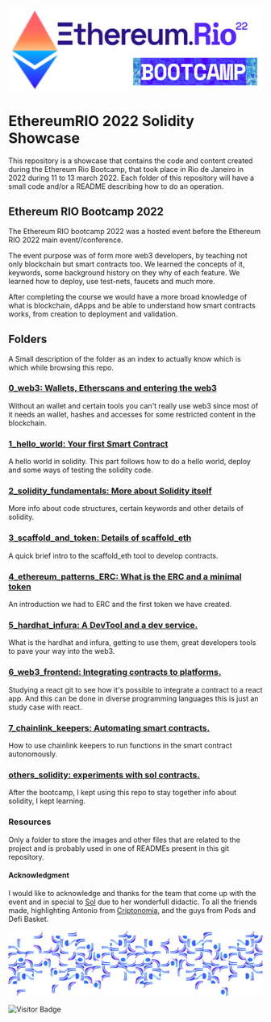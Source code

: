 ![!Theme Image](resources/bootcamp.png)
# EthereumRIO 2022 Solidity Showcase

This repository is a showcase that contains the code and content created during the Ethereum Rio Bootcamp, that took place in Rio de Janeiro in 2022 during 11 to 13 march 2022. Each folder of this repository will have a small code and/or a README describing how to do an operation.

## Ethereum RIO Bootcamp 2022
The Ethereum RIO bootcamp 2022 was a hosted event before the Ethereum RIO 2022 main event//conference.

The event purpose was of form more web3 developers, by teaching not only blockchain but smart contracts too. We learned the concepts of it, keywords, some background history on they why of each feature. We learned how to deploy, use test-nets, faucets and much more.

After completing the course we would have a more broad knowledge of what is blockchain, dApps and be able to understand
how smart contracts works, from creation to deployment and validation.

## Folders

A Small description of the folder as an index to actually know which is which while browsing this repo.

### [0_web3: Wallets, Etherscans and entering the web3](0_web3/README.md)

Without an wallet and certain tools you can't really use web3 since most of it needs an wallet, hashes and accesses for some restricted content in the blockchain.

### [1_hello_world: Your first Smart Contract](1_hello_world/README.md)

A hello world in solidity. This part follows how to do a hello world, deploy and some ways of testing the solidity code.


### [2_solidity_fundamentals: More about Solidity itself](2_solidity_fundamentals/README.md)

More info about code structures, certain keywords and other details of solidity.

### [3_scaffold_and_token: Details of scaffold_eth](3_scaffold_and_token/README.md)

A quick brief intro to the scaffold_eth tool to develop contracts.
### [4_ethereum_patterns_ERC: What is the ERC and a minimal token](4_ethereum_patterns_ERC/README.md)

An introduction we had to ERC and the first token we have created.

### [5_hardhat_infura: A DevTool and a dev service.](5_hardhat_infura/README.md)

What is the hardhat and infura, getting to use them, great developers tools to pave your way into the web3.

### [6_web3_frontend: Integrating contracts to platforms.](6_web3_frontend/README.md)

Studying a react git to see how it's possible to integrate a contract to a react app. And this can be done in diverse programming languages this is just an study case with react.

### [7_chainlink_keepers: Automating smart contracts.](7_chainlink_keepers/README.md)

How to use chainlink keepers to run functions in the smart contract autonomously.

### [others_solidity: experiments with sol contracts.](others_solidity/README.md)

After the bootcamp, I kept using this repo to stay together info about solidity, I kept learning.

### Resources

Only a folder to store the images and other files that are related to the project and is probably used in one of READMEs present in this git repository.

#### Acknowledgment

I would like to acknowledge and thanks for the team that come up with the event and in special to [Sol](https://github.com/solangegueiros) due to her wonderfull didactic.
To all the friends made, highlighting Antonio from [Criptonomia](https://criptonomia.com/), and the guys from Pods and Defi Basket.

![!Theme Image](resources/calcada_bootcamp.png)

![Visitor Badge](https://visitor-badge.laobi.icu/badge?page_id=afa7789.EthereumRIO2022)
